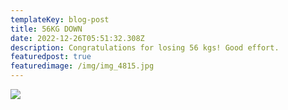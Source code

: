 ```yaml
---
templateKey: blog-post
title: 56KG DOWN
date: 2022-12-26T05:51:32.308Z
description: Congratulations for losing 56 kgs! Good effort.
featuredpost: true
featuredimage: /img/img_4815.jpg
---
```

![](/img/img_4815.jpg)